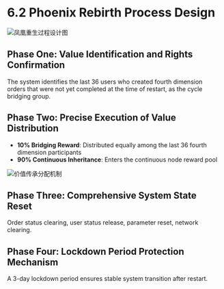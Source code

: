# 6.2 Phoenix Rebirth Process Design

![凤凰重生过程设计图](/images/图16.svg)

## Phase One: Value Identification and Rights Confirmation

The system identifies the last 36 users who created fourth dimension orders that were not yet completed at the time of restart, as the cycle bridging group.

## Phase Two: Precise Execution of Value Distribution

- **10% Bridging Reward**: Distributed equally among the last 36 fourth dimension participants
- **90% Continuous Inheritance**: Enters the continuous node reward pool

![价值传承分配机制](/images/图22.svg)

## Phase Three: Comprehensive System State Reset

Order status clearing, user status release, parameter reset, network clearing.

## Phase Four: Lockdown Period Protection Mechanism

A 3-day lockdown period ensures stable system transition after restart.